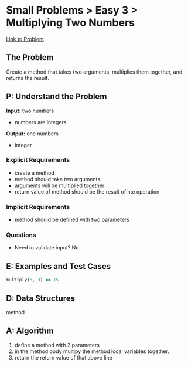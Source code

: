 # Small Problems > Easy 3 > Multiplying Two Numbers

[Link to Problem](https://launchschool.com/exercises/d1cd145c)

## The Problem

Create a method that takes two arguments, multiplies them together, and returns the result.

## P: Understand the Problem
**Input:** two numbers

- numbers are integers

**Output:**  one numbers

- integer

### Explicit Requirements

- create a method
- method should take two arguments
- arguments will be multiplied together
- return value of method should be the result of hte operation

### Implicit Requirements
- method should be defined with two parameters

### Questions

- Need to validate input? No


## E: Examples and Test Cases

```ruby
multiply(5, 3) == 15
```



## D: Data Structures

method

## A: Algorithm

1. define a method with 2 parameters
1. in the method body multipy the method local variables together.
1. return the return value of that above line